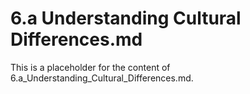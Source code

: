 # 6.a Understanding Cultural Differences.md

This is a placeholder for the content of 6.a_Understanding_Cultural_Differences.md.
